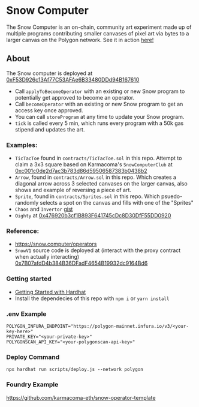 # Snow Computer 

The Snow Computer is an on-chain, community art experiment made up of multiple programs contributing smaller canvases of pixel art via bytes to a larger canvas on the Polygon network. See it in action [here!](https://snow.computer/)

## About
The Snow computer is deployed at [0xF53D926c13Af77C53AFAe6B33480DDd94B167610](https://polygonscan.com/address/0xf53d926c13af77c53afae6b33480ddd94b167610)
- Call `applyToBecomeOperator` with an existing or new Snow program to potentially get approved to become an operator.
- Call `becomeOperator` with an existing or new Snow program to get an access key once approved.
- You can call `storeProgram` at any time to update your Snow program.
- `tick` is called every 5 min, which runs every program with a 50k gas stipend and updates the art.

### Examples:
* `TicTacToe` found in `contracts/TicTacToe.sol` in this repo. Attempt to claim a 3x3 square based on Karmacoma's `SnowComputerClub` at [0xc001c0de2d7ac3b783d86d59506587383b0438b2](https://polygonscan.com/address/0xc001c0de2d7ac3b783d86d59506587383b0438b2#code)
* `Arrow`, found in `contracts/Arrow.sol` in this repo. Which creates a diagonal arrow across 3 selected canvases on the larger canvas, also shows and example of reversing a piece of art.
* `Sprite`, found in `contracts/Sprites.sol` in this repo. Which psuedo-randomly selects a spot on the canvas and fills with one of the "Sprites"
* `Chaos` and `Invertor` [gist](https://gist.github.com/w1nt3r-eth/eac0d0a4ae1fb8795f031ca580a40717)
* `Oighty` at [0x476920b3cf1B893F641745cDc8D30DfF55DD0920](https://polygonscan.com/address/0x476920b3cf1B893F641745cDc8D30DfF55DD0920#code)


### Reference:
* https://snow.computer/operators
* `SnowV1` source code is deployed at (interact with the proxy contract when actually interacting) [0x7B07afdD4b384B36DFadF4654B19932dc9164Bd6](https://polygonscan.com/address/0x7b07afdd4b384b36dfadf4654b19932dc9164bd6#code)

### Getting started
- [Getting Started with Hardhat](https://hardhat.org/hardhat-runner/docs/getting-started#overview)
- Install the dependecies of this repo with `npm i` or `yarn install`

### .env Example
```
POLYGON_INFURA_ENDPOINT="https://polygon-mainnet.infura.io/v3/<your-key-here>"
PRIVATE_KEY="<your-private-key>"
POLYGONSCAN_API_KEY="<your-polygonscan-api-key>"
```

### Deploy Command
`npx hardhat run scripts/deploy.js --network polygon`

### Foundry Example
https://github.com/karmacoma-eth/snow-operator-template
